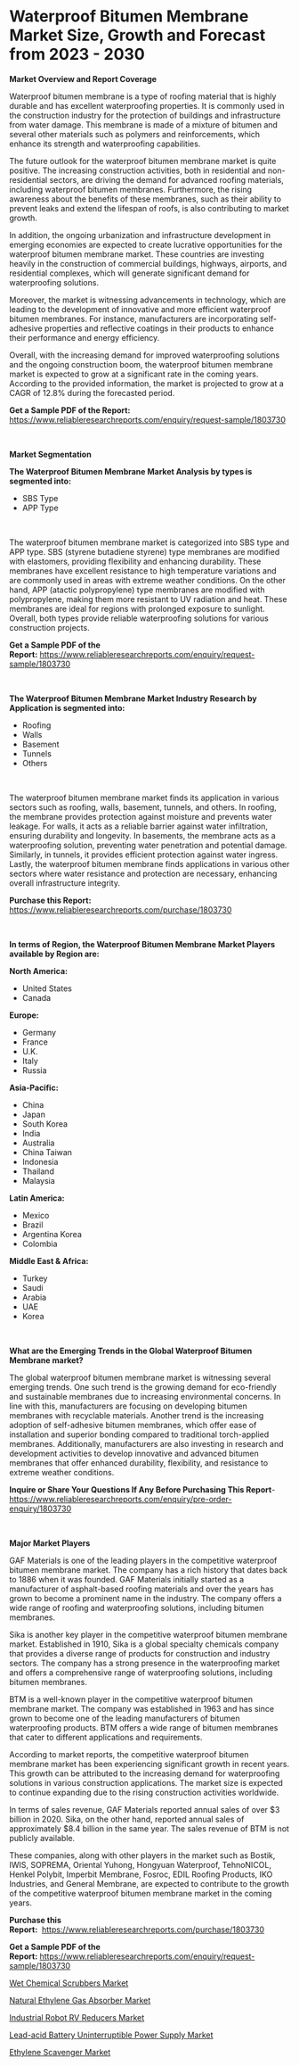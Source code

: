 <p><h1>Waterproof Bitumen Membrane Market Size, Growth and Forecast from 2023 - 2030</h1></p><p><strong>Market Overview and Report Coverage</strong></p>
<p><p>Waterproof bitumen membrane is a type of roofing material that is highly durable and has excellent waterproofing properties. It is commonly used in the construction industry for the protection of buildings and infrastructure from water damage. This membrane is made of a mixture of bitumen and several other materials such as polymers and reinforcements, which enhance its strength and waterproofing capabilities.</p><p>The future outlook for the waterproof bitumen membrane market is quite positive. The increasing construction activities, both in residential and non-residential sectors, are driving the demand for advanced roofing materials, including waterproof bitumen membranes. Furthermore, the rising awareness about the benefits of these membranes, such as their ability to prevent leaks and extend the lifespan of roofs, is also contributing to market growth.</p><p>In addition, the ongoing urbanization and infrastructure development in emerging economies are expected to create lucrative opportunities for the waterproof bitumen membrane market. These countries are investing heavily in the construction of commercial buildings, highways, airports, and residential complexes, which will generate significant demand for waterproofing solutions.</p><p>Moreover, the market is witnessing advancements in technology, which are leading to the development of innovative and more efficient waterproof bitumen membranes. For instance, manufacturers are incorporating self-adhesive properties and reflective coatings in their products to enhance their performance and energy efficiency.</p><p>Overall, with the increasing demand for improved waterproofing solutions and the ongoing construction boom, the waterproof bitumen membrane market is expected to grow at a significant rate in the coming years. According to the provided information, the market is projected to grow at a CAGR of 12.8% during the forecasted period.</p></p>
<p><strong>Get a Sample PDF of the Report:</strong> <a href="https://www.reliableresearchreports.com/enquiry/request-sample/1803730">https://www.reliableresearchreports.com/enquiry/request-sample/1803730</a></p>
<p>&nbsp;</p>
<p><strong>Market Segmentation</strong></p>
<p><strong>The Waterproof Bitumen Membrane Market Analysis by types is segmented into:</strong></p>
<p><ul><li>SBS Type</li><li>APP Type</li></ul></p>
<p>&nbsp;</p>
<p><p>The waterproof bitumen membrane market is categorized into SBS type and APP type. SBS (styrene butadiene styrene) type membranes are modified with elastomers, providing flexibility and enhancing durability. These membranes have excellent resistance to high temperature variations and are commonly used in areas with extreme weather conditions. On the other hand, APP (atactic polypropylene) type membranes are modified with polypropylene, making them more resistant to UV radiation and heat. These membranes are ideal for regions with prolonged exposure to sunlight. Overall, both types provide reliable waterproofing solutions for various construction projects.</p></p>
<p><strong>Get a Sample PDF of the Report:</strong>&nbsp;<a href="https://www.reliableresearchreports.com/enquiry/request-sample/1803730">https://www.reliableresearchreports.com/enquiry/request-sample/1803730</a></p>
<p>&nbsp;</p>
<p><strong>The Waterproof Bitumen Membrane Market Industry Research by Application is segmented into:</strong></p>
<p><ul><li>Roofing</li><li>Walls</li><li>Basement</li><li>Tunnels</li><li>Others</li></ul></p>
<p>&nbsp;</p>
<p><p>The waterproof bitumen membrane market finds its application in various sectors such as roofing, walls, basement, tunnels, and others. In roofing, the membrane provides protection against moisture and prevents water leakage. For walls, it acts as a reliable barrier against water infiltration, ensuring durability and longevity. In basements, the membrane acts as a waterproofing solution, preventing water penetration and potential damage. Similarly, in tunnels, it provides efficient protection against water ingress. Lastly, the waterproof bitumen membrane finds applications in various other sectors where water resistance and protection are necessary, enhancing overall infrastructure integrity.</p></p>
<p><strong>Purchase this Report:</strong>&nbsp; <a href="https://www.reliableresearchreports.com/purchase/1803730">https://www.reliableresearchreports.com/purchase/1803730</a></p>
<p>&nbsp;</p>
<p><strong>In terms of Region, the Waterproof Bitumen Membrane Market Players available by Region are:</strong></p>
<p>
    <p> <strong> North America: </strong>
        <ul>
            <li>United States</li>
            <li>Canada</li>
        </ul>
        </p> 
    <p> <strong> Europe: </strong>
        <ul>
            <li>Germany</li>
            <li>France</li>
            <li>U.K.</li>
            <li>Italy</li>
            <li>Russia</li>
        </ul>
        </p> 
    <p> <strong> Asia-Pacific: </strong>
        <ul>
            <li>China</li>
            <li>Japan</li>
            <li>South Korea</li>
            <li>India</li>
            <li>Australia</li>
            <li>China Taiwan</li>
            <li>Indonesia</li>
            <li>Thailand</li>
            <li>Malaysia</li>
        </ul>
        </p> 
    <p> <strong> Latin America: </strong>
        <ul>
            <li>Mexico</li>
            <li>Brazil</li>
            <li>Argentina Korea</li>
            <li>Colombia</li>
        </ul>
        </p> 
    <p> <strong> Middle East & Africa: </strong>
        <ul>
            <li>Turkey</li>
            <li>Saudi</li>
            <li>Arabia</li>
            <li>UAE</li>
            <li>Korea</li>
        </ul>
    </p>
    </p>
<p>&nbsp;</p>
<p><strong>What are the Emerging Trends in the Global Waterproof Bitumen Membrane market?</strong></p>
<p><p>The global waterproof bitumen membrane market is witnessing several emerging trends. One such trend is the growing demand for eco-friendly and sustainable membranes due to increasing environmental concerns. In line with this, manufacturers are focusing on developing bitumen membranes with recyclable materials. Another trend is the increasing adoption of self-adhesive bitumen membranes, which offer ease of installation and superior bonding compared to traditional torch-applied membranes. Additionally, manufacturers are also investing in research and development activities to develop innovative and advanced bitumen membranes that offer enhanced durability, flexibility, and resistance to extreme weather conditions.</p></p>
<p><strong>Inquire or Share Your Questions If Any Before Purchasing This Report</strong>- <a href="https://www.reliableresearchreports.com/enquiry/pre-order-enquiry/1803730">https://www.reliableresearchreports.com/enquiry/pre-order-enquiry/1803730</a></p>
<p>&nbsp;</p>
<p><strong>Major Market Players</strong></p>
<p><p>GAF Materials is one of the leading players in the competitive waterproof bitumen membrane market. The company has a rich history that dates back to 1886 when it was founded. GAF Materials initially started as a manufacturer of asphalt-based roofing materials and over the years has grown to become a prominent name in the industry. The company offers a wide range of roofing and waterproofing solutions, including bitumen membranes.</p><p>Sika is another key player in the competitive waterproof bitumen membrane market. Established in 1910, Sika is a global specialty chemicals company that provides a diverse range of products for construction and industry sectors. The company has a strong presence in the waterproofing market and offers a comprehensive range of waterproofing solutions, including bitumen membranes. </p><p>BTM is a well-known player in the competitive waterproof bitumen membrane market. The company was established in 1963 and has since grown to become one of the leading manufacturers of bitumen waterproofing products. BTM offers a wide range of bitumen membranes that cater to different applications and requirements.</p><p>According to market reports, the competitive waterproof bitumen membrane market has been experiencing significant growth in recent years. This growth can be attributed to the increasing demand for waterproofing solutions in various construction applications. The market size is expected to continue expanding due to the rising construction activities worldwide.</p><p>In terms of sales revenue, GAF Materials reported annual sales of over $3 billion in 2020. Sika, on the other hand, reported annual sales of approximately $8.4 billion in the same year. The sales revenue of BTM is not publicly available.</p><p>These companies, along with other players in the market such as Bostik, IWIS, SOPREMA, Oriental Yuhong, Hongyuan Waterproof, TehnoNICOL, Henkel Polybit, Imperbit Membrane, Fosroc, EDIL Roofing Products, IKO Industries, and General Membrane, are expected to contribute to the growth of the competitive waterproof bitumen membrane market in the coming years.</p></p>
<p><strong>Purchase this Report:</strong>&nbsp;&nbsp;<a href="https://www.reliableresearchreports.com/purchase/1803730">https://www.reliableresearchreports.com/purchase/1803730</a></p>
<p></p>
<p><strong>Get a Sample PDF of the Report:</strong>&nbsp;<a href="https://www.reliableresearchreports.com/enquiry/request-sample/1803730">https://www.reliableresearchreports.com/enquiry/request-sample/1803730</a></p>
<p><p><a href="https://medium.com/@rogerking1949/wet-chemical-scrubbers-market-size-market-outlook-and-market-forecast-2023-to-2030-8fa5409b1d94">Wet Chemical Scrubbers Market</a></p><p><a href="https://github.com/aashishrp/Market-Research-Report-List-1/blob/main/natural-ethylene-gas-absorber-market.md">Natural Ethylene Gas Absorber Market</a></p><p><a href="https://medium.com/@deronwisoky1977/industrial-robot-rv-reducers-market-analysis-its-cagr-market-segmentation-and-global-industry-1637511d07c2">Industrial Robot RV Reducers Market</a></p><p><a href="https://medium.com/@jackybrekke/lead-acid-battery-uninterruptible-power-supply-market-size-and-market-trends-complete-industry-bd7c8403dc23">Lead-acid Battery Uninterruptible Power Supply Market</a></p><p><a href="https://github.com/aashishrp02/Market-Research-Report-List-1/blob/main/ethylene-scavenger-market.md">Ethylene Scavenger Market</a></p></p>